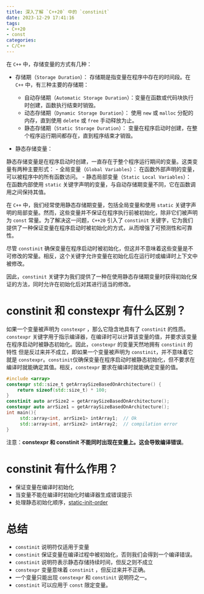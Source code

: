 ```yaml
---
title: 深入了解 `C++20` 中的 `constinit`
date: 2023-12-29 17:41:16
tags:
- C++20
- const
categories:
- C/C++
---
```


在 `C++` 中，存储变量的方式有几种：

- 存储期（`Storage Duration`）：
存储期是指变量在程序中存在的时间段。在 `C++` 中，有三种主要的存储期：

    - 自动存储期（`Automatic Storage Duration`）：变量在函数或代码块执行时创建，函数执行结束时销毁。
    - 动态存储期（`Dynamic Storage Duration`）： 使用 `new` 或 `malloc` 分配的内存，直到使用 `delete` 或 `free` 手动释放为止。
    - 静态存储期（`Static Storage Duration`）： 变量在程序启动时创建，在整个程序运行期间都存在，直到程序结束才销毁。

- 静态存储变量：

静态存储变量是在程序启动时创建，一直存在于整个程序运行期间的变量。这类变量有两种主要形式：
    - 全局变量（`Global Variables`）： 在函数外部声明的变量，可以被程序中的所有函数访问。
    - 静态局部变量（`Static Local Variables`）： 在函数内部使用 `static` 关键字声明的变量，与自动存储期变量不同，它在函数调用之间保持其值。

在 `C++` 中，我们经常使用静态存储期变量，包括全局变量和使用 `static` 关键字声明的局部变量。然而，这些变量并不保证在程序执行前被初始化，除非它们被声明为 `const` 常量。为了解决这一问题，`C++20` 引入了 `constinit` 关键字，它为我们提供了一种保证变量在程序启动时被初始化的方式，从而增强了可预测性和可靠性。

尽管 `constinit` 确保变量在程序启动时被初始化，但这并不意味着这些变量是不可修改的常量。相反，这个关键字允许变量在初始化后在运行时或编译时上下文中被修改。

因此，`constinit` 关键字为我们提供了一种在使用静态存储期变量时获得初始化保证的方法，同时允许在初始化后对其进行适当的修改。

<!--more-->

# constinit 和 constexpr 有什么区别？

如果一个变量被声明为 `constexpr` ，那么它隐含地具有了 `constinit` 的性质。 `constexpr` 关键字用于指示编译器，在编译时可以计算该变量的值，并要求该变量在程序启动时被静态初始化。因此，`constexpr` 的变量天然地拥有 `constinit` 的特性
但是反过来并不成立，即如果一个变量被声明为 `constinit`，并不意味着它就是 `constexpr`。`constinit`仅确保变量在程序启动时被静态初始化，但不要求在编译时就能确定其值。相反，`constexpr` 要求在编译时就能确定变量的值。


```c++
#include <array>
constexpr std::size_t getArraySizeBasedOnArchitecture() {
    return sizeof(std::size_t) * 100;
}
constinit auto arrSize2 = getArraySizeBasedOnArchitecture();
constexpr auto arrSize1 = getArraySizeBasedOnArchitecture();
int main(){
     std::array<int, arrSize1> intArray1;  // Ok
     std::array<int, arrSize2> intArray2;  // compilation error
}
```

注意：**constexpr 和 constinit 不能同时出现在变量上。这会导致编译错误**。

# constinit 有什么作用？

- 保证变量在编译时初始化
- 当变量不能在编译时初始化时编译器生成错误提示
- 处理静态初始化顺序，[static-init-order](https://isocpp.org/wiki/faq/ctors#static-init-order) 

# 总结

- `constinit` 说明符仅适用于变量
- `constinit` 保证变量在编译过程中被初始化，否则我们会得到一个编译错误。
- `constinit` 说明符表示静态存储持续时间，但反之则不成立
- `constexpr` 变量意味着 `constinit` ，但反过来并不正确。
- 一个变量只能出现 `constexpr` 和 `constinit` 说明符之一。
- `constinit` 可以应用于 `const` 限定变量。